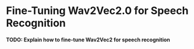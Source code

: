 # Fine-Tuning Wav2Vec2.0 for Speech Recognition

#### TODO: Explain how to fine-tune Wav2Vec2 for speech recognition